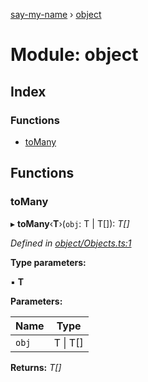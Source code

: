 [say-my-name](../README.md) › [object](object.md)

# Module: object

## Index

### Functions

* [toMany](object.md#tomany)

## Functions

###  toMany

▸ **toMany**‹**T**›(`obj`: T | T[]): *T[]*

*Defined in [object/Objects.ts:1](https://github.com/matthewjosephtaylor/say-my-name/blob/3dc1c34/src/js/object/Objects.ts#L1)*

**Type parameters:**

▪ **T**

**Parameters:**

Name | Type |
------ | ------ |
`obj` | T &#124; T[] |

**Returns:** *T[]*

